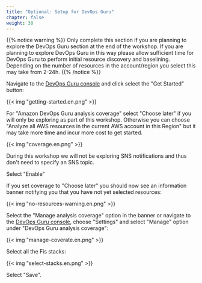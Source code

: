 ```yaml
---
title: "Optional: Setup for DevOps Guru"
chapter: false
weight: 30
---
```


{{% notice warning %}}
Only complete this section if you are planning to explore the DevOps Guru section at the end of the workshop. If you are planning to explore DevOps Guru in this way please allow sufficient time for DevOps Guru to perform initial resource discovery and baselining. Depending on the number of resources in the account/region you select this may take from 2-24h.
{{% /notice %}}

Navigate to the [DevOps Guru console](https://console.aws.amazon.com/devops-guru/home?#/home) and click select the "Get Started" button:

{{< img "getting-started.en.png" >}}

For "Amazon DevOps Guru analysis coverage" select "Choose later" if you will only be exploring as part of this workshop. Otherwise you can choose "Analyze all AWS resources in the current AWS account in this Region" but it may take more time and incur more cost to get started.

{{< img "coverage.en.png" >}}

During this workshop we will not be exploring SNS notifications and thus don't need to specify an SNS topic. 

Select "Enable"

If you set coverage to "Choose later" you should now see an information banner notifying you that you have not yet selected resources:

{{< img "no-resources-warning.en.png" >}}

Select the "Manage analysis coverage" option in the banner or navigate to the [DevOps Guru console](https://console.aws.amazon.com/devops-guru/home?#/home), choose "Settings" and select "Manage" option under "DevOps Guru analysis coverage":

{{< img "manage-coverate.en.png" >}}

Select all the Fis stacks:

{{< img "select-stacks.en.png" >}}

Select "Save".


